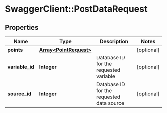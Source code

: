 # SwaggerClient::PostDataRequest

## Properties
Name | Type | Description | Notes
------------ | ------------- | ------------- | -------------
**points** | [**Array&lt;PointRequest&gt;**](PointRequest.md) |  | [optional] 
**variable_id** | **Integer** | Database ID for the requested variable | [optional] 
**source_id** | **Integer** | Database ID for the requested data source | [optional] 


